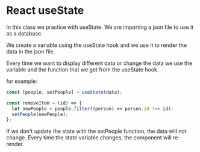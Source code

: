 # React useState

In this class we practice with useState.
We are importing a json file to use it as a database.

We create a variable using the useState hook and we use it to render the data in the json file.

Every time we want to display different data or change the data we use the variable and the function that we get from the useState hook.

for example:

```javascript
const [people, setPeople] = useState(data);

const removeItem = (id) => {
  let newPeople = people.filter((person) => person.id !== id);
  setPeople(newPeople);
};
```

If we don't update the state with the setPeople function, the data will not change.
Every time the state variable changes, the component will re-render.
